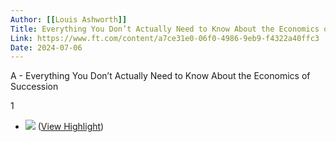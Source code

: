 ```yaml
---
Author: [[Louis Ashworth]]
Title: Everything You Don’t Actually Need to Know About the Economics of Succession
Link: https://www.ft.com/content/a7ce31e0-06f0-4986-9eb9-f4322a40ffc3
Date: 2024-07-06
---
```

A - Everything You Don’t Actually Need to Know About the Economics of Succession

1
- ![](https://www.ft.com/__origami/service/image/v2/images/raw/https%3A%2F%2Fd1e00ek4ebabms.cloudfront.net%2Fproduction%2F77cdf326-ddf1-4723-a4b9-468bdd53fe15.png?fit=scale-down&source=next&width=700) ([View Highlight](https://read.readwise.io/read/01gyp9cpcn79jnpgdyw942x367))
